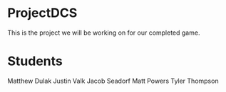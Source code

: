 # ProjectDCS

This is the project we will be working on for our completed game.

# Students
Matthew Dulak
Justin Valk
Jacob Seadorf
Matt Powers
Tyler Thompson

